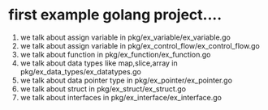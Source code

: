 # first example golang project....

1. we talk about assign variable in pkg/ex_variable/ex_variable.go
2. we talk about assign variable in pkg/ex_control_flow/ex_control_flow.go
3. we talk about function in pkg/ex_function/ex_function.go
4. we talk about data types like map,slice,array in pkg/ex_data_types/ex_datatypes.go
5. we talk about data pointer type in pkg/ex_pointer/ex_pointer.go
6. we talk about struct in pkg/ex_struct/ex_struct.go
7. we talk about interfaces in pkg/ex_interface/ex_interface.go